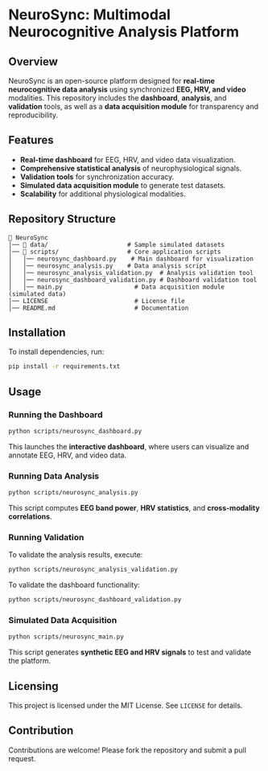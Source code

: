 # NeuroSync: Multimodal Neurocognitive Analysis Platform

## Overview
NeuroSync is an open-source platform designed for **real-time neurocognitive data analysis** using synchronized **EEG, HRV, and video** modalities. This repository includes the **dashboard**, **analysis**, and **validation** tools, as well as a **data acquisition module** for transparency and reproducibility.

## Features
- **Real-time dashboard** for EEG, HRV, and video data visualization.
- **Comprehensive statistical analysis** of neurophysiological signals.
- **Validation tools** for synchronization accuracy.
- **Simulated data acquisition module** to generate test datasets.
- **Scalability** for additional physiological modalities.

## Repository Structure
```
📂 NeuroSync
│── 📂 data/                      # Sample simulated datasets
│── 📂 scripts/                   # Core application scripts
│   │── neurosync_dashboard.py    # Main dashboard for visualization
│   │── neurosync_analysis.py    # Data analysis script
│   │── neurosync_analysis_validation.py  # Analysis validation tool
│   │── neurosync_dashboard_validation.py # Dashboard validation tool
│   │── main.py                    # Data acquisition module (simulated data)
│── LICENSE                        # License file
│── README.md                      # Documentation
```

## Installation
To install dependencies, run:
```sh
pip install -r requirements.txt
```

## Usage
### Running the Dashboard
```sh
python scripts/neurosync_dashboard.py
```
This launches the **interactive dashboard**, where users can visualize and annotate EEG, HRV, and video data.

### Running Data Analysis
```sh
python scripts/neurosync_analysis.py
```
This script computes **EEG band power**, **HRV statistics**, and **cross-modality correlations**.

### Running Validation
To validate the analysis results, execute:
```sh
python scripts/neurosync_analysis_validation.py
```
To validate the dashboard functionality:
```sh
python scripts/neurosync_dashboard_validation.py
```

### Simulated Data Acquisition
```sh
python scripts/neurosync_main.py
```
This script generates **synthetic EEG and HRV signals** to test and validate the platform.

## Licensing
This project is licensed under the MIT License. See `LICENSE` for details.

## Contribution
Contributions are welcome! Please fork the repository and submit a pull request.
